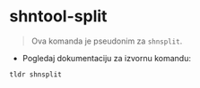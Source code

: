 # shntool-split

> Ova komanda je pseudonim za `shnsplit`.

- Pogledaj dokumentaciju za izvornu komandu:

`tldr shnsplit`

